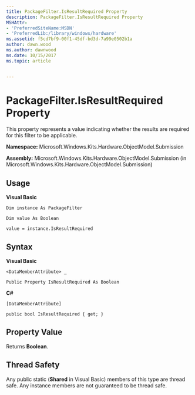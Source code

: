 ```yaml
---
title: PackageFilter.IsResultRequired Property
description: PackageFilter.IsResultRequired Property
MSHAttr:
- 'PreferredSiteName:MSDN'
- 'PreferredLib:/library/windows/hardware'
ms.assetid: f5cd7bf9-00f1-45df-bd3d-7a99e0502b1a
author: dawn.wood
ms.author: dawnwood
ms.date: 10/15/2017
ms.topic: article


---
```


# PackageFilter.IsResultRequired Property


This property represents a value indicating whether the results are required for this filter to be applicable.

**Namespace:** Microsoft.Windows.Kits.Hardware.ObjectModel.Submission

**Assembly:** Microsoft.Windows.Kits.Hardware.ObjectModel.Submission (in Microsoft.Windows.Kits.Hardware.ObjectModel.Submission)

## <span id="Usage"></span><span id="usage"></span><span id="USAGE"></span>Usage


**Visual Basic**

`Dim instance As PackageFilter`

`Dim value As Boolean`

`value = instance.IsResultRequired`

## <span id="Syntax"></span><span id="syntax"></span><span id="SYNTAX"></span>Syntax


**Visual Basic**

`<DataMemberAttribute> _`

`Public Property IsResultRequired As Boolean`

**C#**

`[DataMemberAttribute]`

`public bool IsResultRequired { get; }`

## <span id="Property_Value"></span><span id="property_value"></span><span id="PROPERTY_VALUE"></span>Property Value


Returns **Boolean**.

## <span id="Thread_Safety"></span><span id="thread_safety"></span><span id="THREAD_SAFETY"></span>Thread Safety


Any public static (**Shared** in Visual Basic) members of this type are thread safe. Any instance members are not guaranteed to be thread safe.

 

 






